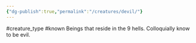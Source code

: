 ```yaml
---
{"dg-publish":true,"permalink":"/creatures/devil/"}
---
```


#creature_type #known
Beings that reside in the 9 hells. Colloquially know to be evil.